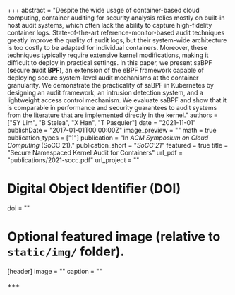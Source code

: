 +++
abstract = "Despite the wide usage of container-based cloud computing, container auditing for security analysis relies mostly on built-in host audit systems, which often lack the ability to capture high-fidelity container logs. State-of-the-art reference-monitor-based audit techniques greatly improve the quality of audit logs, but their system-wide architecture is too costly to be adapted for individual containers. Moreover, these techniques typically require extensive kernel modifications, making it difficult to deploy in practical settings. In this paper, we present saBPF (**s**ecure **a**udit **BPF**), an extension of the eBPF framework capable of deploying secure system-level audit mechanisms at the container granularity. We demonstrate the practicality of saBPF in Kubernetes by designing an audit framework, an intrusion detection system, and a lightweight access control mechanism. We evaluate saBPF and show that it is comparable in performance and security guarantees to audit systems from the literature that are implemented directly in the kernel."
authors = ["SY Lim", "B Stelea", "X Han", "T Pasquier"]
date = "2021-11-01"
publishDate = "2017-01-01T00:00:00Z"
image_preview = ""
math = true
publication_types = ["1"]
publication = "In *ACM Symposium on Cloud Computing* (SoCC'21)."
publication_short = "*SoCC'21*"
featured = true
title = "Secure Namespaced Kernel Audit for Containers"
url_pdf = "publications/2021-socc.pdf"
url_project = ""

# Digital Object Identifier (DOI)
doi = ""

# Optional featured image (relative to `static/img/` folder).
[header]
image = ""
caption = ""

+++
